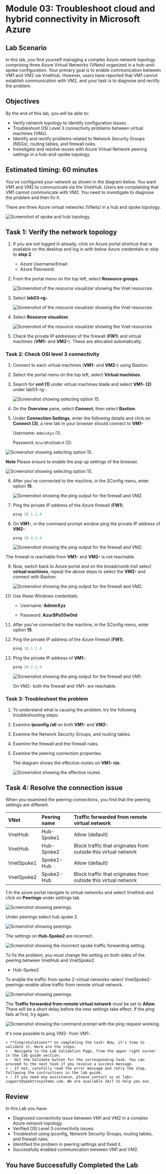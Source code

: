 # Module 03: Troubleshoot cloud and hybrid connectivity in Microsoft Azure

## Lab Scenario

In this lab, you find yourself managing a complex Azure network topology comprising three Azure Virtual Networks (VNets) organized in a hub-and-spoke configuration. Your primary goal is to enable communication between VM1 and VM2 via VnetHub. However, users have reported that VM1 cannot establish communication with VM2, and your task is to diagnose and rectify the problem.

## Objectives

By the end of this lab, you will be able to:

- Verify network topology to identify configuration issues.
- Troubleshoot OSI Level 3 connectivity problems between virtual machines (VMs).
- Identify and rectify problems related to Network Security Groups (NSGs), routing tables, and firewall rules.
- Investigate and resolve issues with Azure Virtual Network peering settings in a hub-and-spoke topology.

## Estimated timing: 60 minutes

You've configured your network as shown in the diagram below. You want VM1 and VM2 to communicate via the VnetHub. Users are complaining that VM1 cannot communicate with VM2. You need to investigate to diagnose the problem and then fix it.

There are three Azure virtual networks (VNets) in a hub and spoke topology.

![Screenshot of spoke and hub topology.](../media/6-spoke-hub-topology.png)

## Task 1: Verify the network topology

1.  If you are not logged in already, click on Azure portal shortcut that is available on the desktop and log in with below Azure credentials or skip to **step 2**.
    * Azure Username/Email: <inject key="AzureAdUserEmail"></inject> 
    * Azure Password: <inject key="AzureAdUserPassword"></inject>

1. From the portal menu on the top left, select **Resource groups**.

   ![Screenshot of the resource visualizer showing the Vnet resources.](../media/mod3-rg.png)

1. Select **lab03-rg-<inject key="Deployment ID" enableCopy="false" />**.

    ![Screenshot of the resource visualizer showing the Vnet resources.](../media/rg.png)

1. Select **Resource visualizer**.

   ![Screenshot of the resource visualizer showing the Vnet resources.](../media/mod3-rv1.png)

1. Check the private IP addresses of the firewall (**FW1**) and virtual machines (**VM1-<inject key="Deployment ID" enableCopy="false" />** and **VM2-<inject key="Deployment ID" enableCopy="false" />**). These are allocated automatically.

### Task 2: Check OSI level 3 connectivity

1. Connect to each virtual machines (****VM1-<inject key="Deployment ID" enableCopy="false" />**** and ****VM2-<inject key="Deployment ID" enableCopy="false" />****) using Bastion.

2. Select the portal menu on the top left, select **Virtual machines**.

3. Search for **vm1 (1)** under virtual machines blade and select **VM1-<inject key="Deployment ID" enableCopy="false" /> (2)** under lab03-rg-<inject key="Deployment ID" enableCopy="false" />.

    ![Screenshot showing selecting option 15.](../media/vm.png)

4. On the **Overview** pane, select **Connect**, then select **Bastion**.

5. Under **Connection Settings**, enter the following details and click on **Connect (3)**, a new tab in your browser should connect to **VM1-<inject key="Deployment ID" enableCopy="false" />**
 
   Username: `AdminXyz` (1).
     
   Password: `Azur$Pa55w0rd` (2).

  ![Screenshot showing selecting option 15.](../media/mod3-vm1bastion.png)
    
  **Note** Please ensure to enable the pop up settings of the browser.
    
  ![Screenshot showing selecting option 15.](../media/popup.png)
    
6. After you've connected to the machine, in the SConfig menu, enter option **15**.

   ![Screenshot showing the ping output for the firewall and VM2.](../media/mod3-sconfig.png)

7. Ping the private IP address of the Azure firewall (**FW1**).

    ```powershell
    ping 10.1.1.4
    ```

8. On **VM1-<inject key="Deployment ID" enableCopy="false" />**, in the command prompt window ping the private IP address of **VM2-<inject key="Deployment ID" enableCopy="false" />**.

    ```powershell
    ping 10.3.1.4
    ```

    ![Screenshot showing the ping output for the firewall and VM2.](../media/mod3-vm1-ping-test.png)

The firewall is reachable from **VM1-<inject key="Deployment ID" enableCopy="false" />** and **VM2-<inject key="Deployment ID" enableCopy="false" />** is not    reachable.

9. Now, switch back to Azure portal and on the breadcrumb trail select **virtual machines**, repeat the above steps to select the **VM2-<inject key="Deployment ID" enableCopy="false" />** and connect with Bastion.

    ![Screenshot showing the ping output for the firewall and VM2.](../media/mod3-vm.png)

10. Use these Windows credentials:

    - Username: **AdminXyz**
    
    - Password: **Azur$Pa55w0rd**

11. After you've connected to the machine, in the SConfig menu, enter option **15**.

12. Ping the private IP address of the Azure firewall (**FW1**).

    ```powershell
    ping 10.1.1.4
    ```

13. Ping the private IP address of **VM1-<inject key="Deployment ID" enableCopy="false" />**.

    ```powershell
    ping 10.2.1.4
    ```

    ![Screenshot showing the ping output for the firewall and VM1.](../media/mod3-vm2-ping-test.png)

    On VM2-<inject key="Deployment ID" enableCopy="false" /> both the firewall and VM1-<inject key="Deployment ID" enableCopy="false" /> are reachable.

### Task 3: Troubleshoot the problem

1. To understand what is causing the problem, try the following troubleshooting steps:

1. Examine **ipconfig /all** on both **VM1-<inject key="Deployment ID" enableCopy="false" />** and **VM2-<inject key="Deployment ID" enableCopy="false" />**.

1. Examine the Network Security Groups, and routing tables.

1. Examine the firewall and the firewall rules.

1. Examine the peering connection properties.

    The diagram shows the effective routes on **VM1-<inject key="Deployment ID" enableCopy="false" /> nic**.

    ![Screenshot showing the effective routes.](../media/mod3-nic.png)

## Task 4: Resolve the connection issue

When you examined the peering connections, you find that the peering settings are different.

| **VNet**| **Peering name**| **Traffic forwarded from remote virtual network**|
| :--- | :--- | :--- |
| VnetHub| Hub-Spoke1| Allow (default)|
| VnetHub| Hub-Spoke2| Block traffic that originates from outside this virtual network|
| VnetSpoke1| Spoke1-Hub| Allow (default)|
| VnetSpoke2| Spoke2-Hub| Block traffic that originates from outside this virtual network|

1.In the azure portal navigate to virtual networks and select VnetHub and click on **Peerings** under settings tab

![Screenshot showing peerings.](../media/vnet.png)

Under peerings select hub spoke 2.

![Screenshot showing peerings.](../media/hub.png)

The settings on **Hub-Spoke2** are incorrect.

![Screenshot showing the incorrect spoke traffic forwarding setting.](../media/6-incorrect-traffic-forwarding.png)

To fix the problem, you must change the setting on both sides of the peering between VnetHub and VnetSpoke2.

- Hub-Spoke2

To enable the traffic from spoke 2-virtual networks-select VnetSpoke2-peerings-enable allow traffic from remote virtual network.

![Screenshot showing peerings.](../media/vnetspoke2.png)


The **Traffic forwarded from remote virtual network** must be set to **Allow**. There will be a short delay before the new settings take effect. If the ping fails at first, try again.

![Screenshot showing the command prompt with the ping request working.](../media/mod3-vm1-ping-fixed.png)

It's now possible to ping VM2-<inject key="Deployment ID" enableCopy="false" /> from VM1-<inject key="Deployment ID" enableCopy="false" />.

    > **Congratulations** on completing the task! Now, it's time to validate it. Here are the steps:
    > - Navigate to the Lab Validation Page, from the upper right corner in the lab guide section.
    > - Hit the Validate button for the corresponding task. You can proceed to the next task if you receive a success message.
    > - If not, carefully read the error message and retry the step, following the instructions in the lab guide.
    > - If you need any assistance, please contact us at labs-support@spektrasystems.com. We are available 24/7 to help you out.

## Review

In this Lab you have:

- Diagnosed connectivity issue between VM1 and VM2 in a complex Azure network topology.
- Verified OSI Level 3 connectivity issues.
- Troubleshot using ipconfig, Network Security Groups, routing tables, and firewall rules.
- Identified the problem in peering settings and fixed it.
- Successfully enabled communication between VM1 and VM2.

## You have Successfully Completed the Lab
